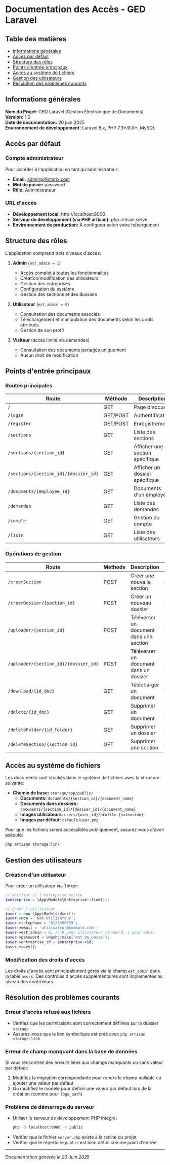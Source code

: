 # Documentation des Accès - GED Laravel

## Table des matières
- [Informations générales](#informations-générales)
- [Accès par défaut](#accès-par-défaut)
- [Structure des rôles](#structure-des-rôles)
- [Points d'entrée principaux](#points-dentrée-principaux)
- [Accès au système de fichiers](#accès-au-système-de-fichiers)
- [Gestion des utilisateurs](#gestion-des-utilisateurs)
- [Résolution des problèmes courants](#résolution-des-problèmes-courants)

## Informations générales

**Nom du Projet:** GED Laravel (Gestion Électronique de Documents)  
**Version:** 1.0  
**Date de documentation:** 20 juin 2025  
**Environnement de développement:** Laravel 8.x, PHP 7.3+/8.0+, MySQL

## Accès par défaut

### Compte administrateur

Pour accéder à l'application en tant qu'administrateur:

- **Email:** admin@Notarix.com
- **Mot de passe:** password
- **Rôle:** Administrateur

### URL d'accès

- **Développement local:** http://localhost:8000
- **Serveur de développement (via PHP artisan):** php artisan serve
- **Environnement de production:** À configurer selon votre hébergement

## Structure des rôles

L'application comprend trois niveaux d'accès:

1. **Admin** (`est_admin = 1`)
   - Accès complet à toutes les fonctionnalités
   - Création/modification des utilisateurs
   - Gestion des entreprises
   - Configuration du système
   - Gestion des sections et des dossiers

2. **Utilisateur** (`est_admin = 0`)
   - Consultation des documents associés
   - Téléchargement et manipulation des documents selon les droits attribués
   - Gestion de son profil

3. **Visiteur** (accès limité via demandes)
   - Consultation des documents partagés uniquement
   - Aucun droit de modification

## Points d'entrée principaux

### Routes principales

| Route | Méthode | Description | Accès requis |
|-------|---------|-------------|-------------|
| `/` | GET | Page d'accueil | Public |
| `/login` | GET/POST | Authentification | Public |
| `/register` | GET/POST | Enregistrement | Public |
| `/sections` | GET | Liste des sections | Authentifié |
| `/sections/{section_id}` | GET | Afficher une section spécifique | Authentifié |
| `/sections/{section_id}/{dossier_id}` | GET | Afficher un dossier spécifique | Authentifié |
| `/documents/{employee_id}` | GET | Documents d'un employé | Admin/Propriétaire |
| `/demandes` | GET | Liste des demandes | Authentifié |
| `/compte` | GET | Gestion du compte | Authentifié |
| `/liste` | GET | Liste des utilisateurs | Admin |

### Opérations de gestion

| Route | Méthode | Description | Accès requis |
|-------|---------|-------------|-------------|
| `/creerSection` | POST | Créer une nouvelle section | Admin |
| `/creerDossier/{section_id}` | POST | Créer un nouveau dossier | Admin |
| `/uploader/{section_id}` | POST | Téléverser un document dans une section | Authentifié |
| `/uploader/{section_id}/{dossier_id}` | POST | Téléverser un document dans un dossier | Authentifié |
| `/download/{id_doc}` | GET | Télécharger un document | Authentifié + Droits |
| `/delete/{id_doc}` | GET | Supprimer un document | Admin/Propriétaire |
| `/deleteFolder/{id_folder}` | GET | Supprimer un dossier | Admin |
| `/deleteSection/{section_id}` | GET | Supprimer une section | Admin |

## Accès au système de fichiers

Les documents sont stockés dans le système de fichiers avec la structure suivante:

- **Chemin de base:** `storage/app/public/`
  - **Documents:** `documents/{section_id}/{document_name}`
  - **Documents dans dossiers:** `documents/{section_id}/{dossier_id}/{document_name}`
  - **Images utilisateurs:** `users/{user_id}/profile.{extension}`
  - **Images par défaut:** `default/user.png`

Pour que les fichiers soient accessibles publiquement, assurez-vous d'avoir exécuté:
```bash
php artisan storage:link
```

## Gestion des utilisateurs

### Création d'un utilisateur

Pour créer un utilisateur via Tinker:

```php
// Vérifier si l'entreprise existe
$enterprise = \App\Models\Entreprise::find(1);

// Créer l'utilisateur
$user = new \App\Models\User();
$user->nom = 'Nom Utilisateur';
$user->telephone = '0123456789';
$user->email = 'utilisateur@example.com';
$user->est_admin = 0; // 0 pour utilisateur standard, 1 pour admin
$user->password = \Hash::make('mot_de_passe');
$user->entreprise_id = $enterprise->id;
$user->save();
```

### Modification des droits d'accès

Les droits d'accès sont principalement gérés via le champ `est_admin` dans la table `users`. Des contrôles d'accès supplémentaires sont implémentés au niveau des contrôleurs.

## Résolution des problèmes courants

### Erreur d'accès refusé aux fichiers

- Vérifiez que les permissions sont correctement définies sur le dossier `storage`
- Assurez-vous que le lien symbolique est créé avec `php artisan storage:link`

### Erreur de champ manquant dans la base de données

Si vous rencontrez des erreurs liées aux champs manquants ou sans valeur par défaut:

1. Modifiez la migration correspondante pour rendre le champ nullable ou ajouter une valeur par défaut
2. Ou modifiez le modèle pour définir une valeur par défaut lors de la création (comme pour `logo_path`)

### Problème de démarrage du serveur

- Utiliser le serveur de développement PHP intégré:
  ```bash
  php -S localhost:8000 -t public
  ```
- Vérifier que le fichier `server.php` existe à la racine du projet
- Vérifier que le répertoire `public` est bien défini comme point d'entrée

---

*Documentation générée le 20 Juin 2025*
